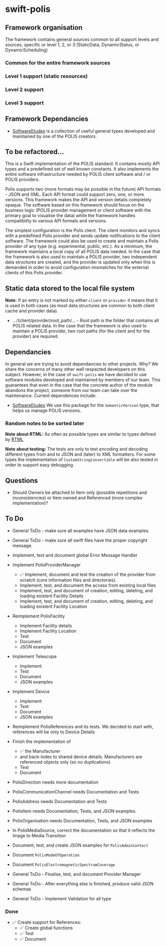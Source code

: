 # swift-polis

## Framework organisation
The framework contains general sources common to all support levels and sources, specific or level 1, 2, or 3 (StaticData, DynamicStatus, or DynamicScheduling)

### Common for the entire framework sources

### Level 1 support (static resources)

### Level 2 support

### Level 3 support

## Framework Dependancies
- [SoftwareEtudes](https://github.com/tuparev/SoftwareEtudes) is a collection of useful general types developed and maintained by one of the POLIS creators.


## To be refactored...

This is a Swift implementation of the POLIS standard. It contains mostly API types and a predefined set of well known constants. It also implements the entire software infrastructure needed by POLIS client software and / or POLIS providers.

Polis supports two (more formats may be possible in the future) API formats - JSON and XML. Each API format could support zero, one, or more versions. This framework makes the API and version details completely opaque. The software based on this framework should focus on the business logic (POLIS provider management or client software with the primary goal to visualise the data) while the framework handles compatibility to various API formats and versions.

The simplest configuration is the Polis client. The client monitors and syncs with a predefined Polis provider and sends update notifications to the client software. The framework could also be used to create and maintain a Polis provider of any type (e.g. experimental, public, etc.). As a minimum, the framework maintains a local copy of all POLIS data needed. In the case that the framework is also used to maintain a POLIS provider, two independent data structures are created, and the provider is updated only when this is demanded in order to avoid configuration mismatches for the external clients of this Polis provider.

## Static data stored to the local file system

**Note:** If an entry is not marked by either `client` or `provider` it means that it is used in both cases (as most data structures are common to both client cache and provider data).

- .../(client/provider)root_path/... - Root path is the folder that contains all POLIS related data. In the case that the framework is also used to maintain a POLIS provider, two root paths (for the client and for the provider) are required.

## Dependancies 
In general we are trying to avoid dependancies to other projects. Why? We share the concerns of many other well respected developers on this subject. However, in the case of `swift-polis` we have decided to use software modules developed and maintained by members of our team. This guarantees that even in the case that the concrete author of the module abandons the project, someone from our team can take over the maintenance.
Current dependences include:
- [SoftwareEtudes](https://github.com/tuparev/SoftwareEtudes)
We use this package for the `SemanticVersion` type, that helps us manage POLIS versions.

### Random notes to be sorted later
**Note about RTML:** As often as possible types are similar to types defined by [RTML](http://www.astro.physik.uni-goettingen.de/~hessman/misc/RTML-3.2b.xsd)

**Note about testing:** The tests are only to test encoding and decoding different types from and to JSON and (later) to XML formatters.  For some types the implementation of `CustomStringConvertible` will be also tested in order to support easy debugging.

## Questions
- Should Owners be attached to Item only (possible repetitions and inconsistencies) or Item owned and Referenced (more complex implementation)?

## To Do
- General ToDo - make sure all examples have JSON data examples.
- General ToDo - make sure all swift files have the proper copyright message.

- Implement, test and document global Error Message Handler
- Implement PolisProviderManager
    - ✅ Implement, document and test the creation of the provider from scratch (core information files and directories).
    - Implement, test, and document the access from existing local files
    - Implement, test, and document of creation, editing, deleting, and loading existent Facility Details
    - Implement, test, and document of creation, editing, deleting, and loading existent Facility Location
- Reimplement PolisFacility
    - Implement Facility details
    - Implement Facility Location
    - Test
    - Document
    - JSON examples
- Implement Telescope
    - Implement
    - Test
    - Document
    - JSON examples
- Implement Device
    - Implement
    - Test
    - Document
    - JSON examples
- Reimplement PolisReferences and its tests. We decided to start with, references will be only to Device Details
- Finish the implementation of 
    - ✅ the Manufacturer 
    - and back-index to shared device details. Manufacturers are referenced objects only (so no duplications)
    - Test 
    - Document
- PolisDirection needs more documentation
- PolisCommunicationChannel needs Documentation and Tests
- PolisAddress needs Documentation and Tests
- PolisItem needs Documentation, Tests, and JSON examples.
- PolisOrganisation needs Documentation, Tests, and JSON examples
- In PolisMediaSource, correct the documentation so that it reflects the Image to Media Transition 
- Document, test, and create JSON examples for `PolisAdminContact`
- Document `PolisModeOfOperation`
- Document `PolisElectromagneticSpectrumCoverage`

- General ToDo - Finalise, test, and document Provider Manager
- General ToDo - After everything else is finished, produce valid JSON schemas
- General ToDo - Implement Validation for all type

### Done
- ✅ Create support for References:
    - ✅ Create global functions
    - ✅ Test
    - ✅ Document
